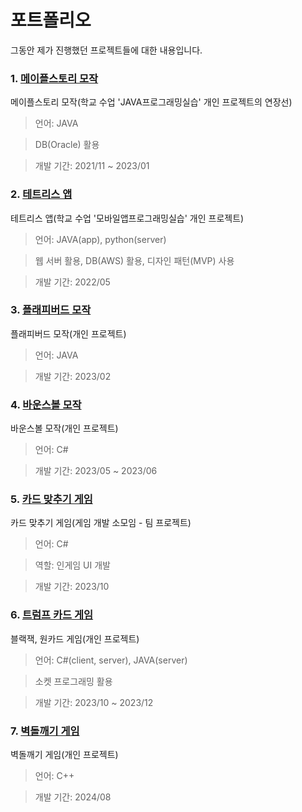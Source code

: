 # 포트폴리오
그동안 제가 진행했던 프로젝트들에 대한 내용입니다.

### 1. [메이플스토리 모작](https://github.com/slllldka/MyGame)
메이플스토리 모작(학교 수업 'JAVA프로그래밍실습' 개인 프로젝트의 연장선)<br>

>언어: JAVA<br>

>DB(Oracle) 활용<br>

>개발 기간: 2021/11 ~ 2023/01

### 2. [테트리스 앱](https://github.com/slllldka/Tetris_App)
테트리스 앱(학교 수업 '모바일앱프로그래밍실습' 개인 프로젝트)<br>

>언어: JAVA(app), python(server)<br>

>웹 서버 활용, DB(AWS) 활용, 디자인 패턴(MVP) 사용<br>

>개발 기간: 2022/05

### 3. [플래피버드 모작](https://github.com/slllldka/FlappyBird)
플래피버드 모작(개인 프로젝트)

>언어: JAVA

>개발 기간: 2023/02

### 4. [바운스볼 모작](https://github.com/slllldka/BounceBall)
바운스볼 모작(개인 프로젝트)

>언어: C#

>개발 기간: 2023/05 ~ 2023/06

### 5. [카드 맞추기 게임](https://github.com/slllldka/CardMatchGame)
카드 맞추기 게임(게임 개발 소모임 - 팀 프로젝트)<br>

>언어: C#

>역할: 인게임 UI 개발

>개발 기간: 2023/10

### 6. [트럼프 카드 게임](https://github.com/slllldka/Trump_Card_Game)
블랙잭, 원카드 게임(개인 프로젝트)<br>

>언어: C#(client, server), JAVA(server)<br>

>소켓 프로그래밍 활용<br>

>개발 기간: 2023/10 ~ 2023/12

### 7. [벽돌깨기 게임](https://github.com/slllldka/BreakOut)
벽돌깨기 게임(개인 프로젝트)<br>

>언어: C++

>개발 기간: 2024/08
